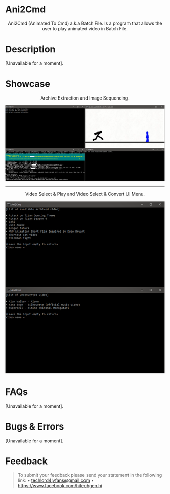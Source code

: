 # Ani2Cmd
<p align="center">Ani2Cmd (Animated To Cmd) a.k.a Batch File. Is a program that allows the user to play animated video in Batch File.</p>

# Description
[Unavailable for a moment].

# Showcase
<p align="center">Archive Extraction and Image Sequencing.</p>

![](.github/prev1.png)
___
<p align="center">Video Select & Play and Video Select & Convert UI Menu.</p>

![](.github/prev2.png)

# FAQs
[Unavailable for a moment].

# Bugs & Errors
[Unavailable for a moment].

# Feedback
>To submit your feedback please send your statement in the following link:
• techlord4lyfans@gmail.com
• https://www.facebook.com/hitechgen.hi
